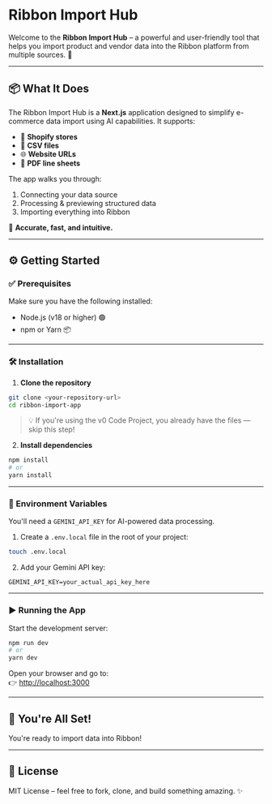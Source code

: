 # Ribbon Import Hub

Welcome to the **Ribbon Import Hub** – a powerful and user-friendly tool that helps you import product and vendor data into the Ribbon platform from multiple sources. 🚀

---

## 📦 What It Does

The Ribbon Import Hub is a **Next.js** application designed to simplify e-commerce data import using AI capabilities. It supports:

- 🔗 **Shopify stores**  
- 📄 **CSV files**  
- 🌐 **Website URLs**  
- 📝 **PDF line sheets**

The app walks you through:

1. Connecting your data source  
2. Processing & previewing structured data  
3. Importing everything into Ribbon  

🎯 **Accurate, fast, and intuitive.**

---

## ⚙️ Getting Started

### ✅ Prerequisites

Make sure you have the following installed:

- Node.js (v18 or higher) 🟢  
- npm or Yarn 📦

---

### 🛠️ Installation

1. **Clone the repository**

```bash
git clone <your-repository-url>
cd ribbon-import-app
```

> 💡 If you're using the v0 Code Project, you already have the files — skip this step!

2. **Install dependencies**

```bash
npm install
# or
yarn install
```

---

### 🔐 Environment Variables

You'll need a `GEMINI_API_KEY` for AI-powered data processing.

1. Create a `.env.local` file in the root of your project:

```bash
touch .env.local
```

2. Add your Gemini API key:

```env
GEMINI_API_KEY=your_actual_api_key_here
```

---

### ▶️ Running the App

Start the development server:

```bash
npm run dev
# or
yarn dev
```

Open your browser and go to:  
👉 [http://localhost:3000](http://localhost:3000)

---

## 🎉 You're All Set!

You're ready to import data into Ribbon!

---

## 📃 License

MIT License – feel free to fork, clone, and build something amazing. ✨
